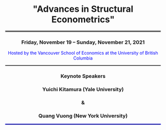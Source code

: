 <h1 align = "center">"Advances in Structural Econometrics" </h1>
<hr style="border:2px solid gray"> 
<h3 align = "center"> Friday, November 19 – Sunday, November 21, 2021 </h3>
<div align = "center"><span style = "color:blue"> Hosted by the Vancouver School of Economics at the University of British Columbia</span></div>
<hr style="border:1px solid gray"> 

<h3 align = "center">Keynote Speakers</h3>
 
<h3 align = "center"><strong>Yuichi Kitamura (Yale University)</strong></h3>
<h3 align = "center"><strong>&</strong></h3>
<h3 align = "center"><strong>Quang Vuong (New York University)</strong></h3>
<hr style="border:1px solid blue">

